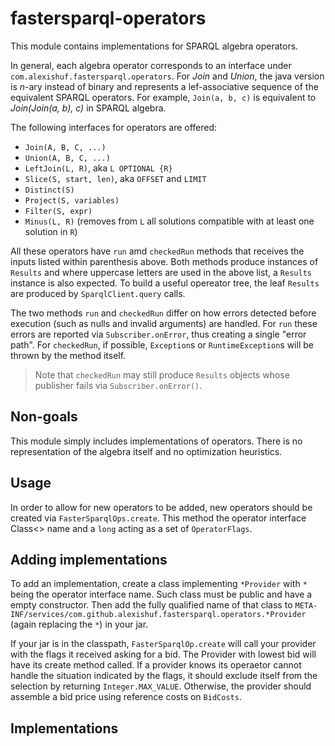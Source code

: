 # fastersparql-operators

This module contains implementations for SPARQL algebra operators. 

In general, each algebra operator corresponds to an interface under 
`com.alexishuf.fastersparql.operators`. For _Join_ and _Union_, the java 
version is _n_-ary instead of binary and represents a lef-associative 
sequence of the equivalent SPARQL operators. For example, `Join(a, b, c)` 
is equivalent to _Join(Join(a, b), c)_ in SPARQL algebra.

The following interfaces for operators are offered:

- `Join(A, B, C, ...)`
- `Union(A, B, C, ...)`
- `LeftJoin(L, R)`, aka `L OPTIONAL {R}`
- `Slice(S, start, len)`, aka `OFFSET` and `LIMIT`
- `Distinct(S)`
- `Project(S, variables)`
- `Filter(S, expr)` 
- `Minus(L, R)` (removes from `L` all solutions compatible with at least one solution in `R`)

All these operators have `run` amd `checkedRun` methods that receives the inputs
listed within parenthesis above. Both methods produce instances of `Results` 
and where uppercase letters are used in the above list, a `Results` instance 
is also expected. To build a useful opereator tree, the leaf `Results` are 
produced by `SparqlClient.query` calls. 

The two methods `run` and `checkedRun` differ on how errors detected before 
execution (such as nulls and invalid arguments) are handled. For `run` these 
errors are reported via `Subscriber.onError`, thus creating a single "error 
path". For `checkedRun`, if possible, `Exception`s or `RuntimeException`s will 
be thrown by the method itself.

> Note that `checkedRun` may still produce `Results` objects whose
> publisher fails via `Subscriber.onError()`. 


## Non-goals

This module simply includes implementations of operators. There is no 
representation of the algebra itself and no optimization heuristics. 

## Usage

In order to allow for new operators to be added, new operators should be 
created via `FasterSparqlOps.create`. This method the operator interface 
Class<> name  and a `long` acting as a set of `OperatorFlags`.

## Adding implementations

To add an implementation, create a class implementing `*Provider` with `*` 
being the operator interface name. Such class must be public and have a empty 
constructor. Then add the fully qualified name of that class to 
`META-INF/services/com.github.alexishuf.fastersparql.operators.*Provider` 
(again replacing the `*`) in your jar.

If your jar is in the classpath, 
`FasterSparqlOp.create` will call your provider with the flags it received 
asking for a bid. The Provider with lowest bid will have its create method 
called. If a provider knows its operaetor cannot handle the situation 
indicated by the flags, it should exclude itself from the selection by 
returning `Integer.MAX_VALUE`. Otherwise, the provider should assemble a 
bid price using reference costs on `BidCosts`. 

## Implementations

